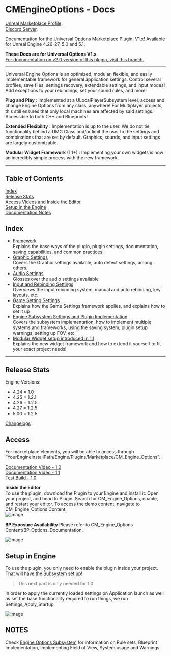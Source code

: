 # CMEngineOptions - Docs

[Unreal Marketplace Profile](https://www.unrealengine.com/marketplace/en-US/profile/M+Funderburk).  
[Discord Server](https://discord.gg/QHTTMQ6Pqw).  

Documentation for the Universal Options Marketplace Plugin, V1.x! Available for Unreal Engine 4.26-27, 5.0 and 5.1.  

**These Docs are for Universal Options V1.x**.  
[For documentation on v2.0 version of this plugin, visit this branch.](https://github.com/FunderburkM/CMEngineOptionsDocs/tree/V2.0-Docs)  

***

Universal Engine Options is an optimized, modular, flexible, and easily implementable framework for general application settings. Control several profiles, save files, settings recovery, extendable settings, and input modes! Add exceptions to your rebindings, set your sound rules, and more!  

**Plug and Play** : Implemented at a ULocalPlayerSubsystem level, access and change Engine Options from any class, anywhere! For Multiplayer projects, this still ensures that only local machines are affected by said settings. Accessible to both C++ and Blueprints!  

**Extended Flexibility** : Implementation is up to the user. We do not tie functionality behind a UMG Class and/or limit the user to the settings and combinations that are set by default. Graphics, sounds, and input settings are largely customizable.  

**Modular Widget Framework** (1.1+) : Implementing your own widgets is now an incredibly simple process with the new framework.  

***  

## Table of Contents

[Index](/#Index)  
[Release Stats](/#Release-Stats)  
[Access Videos and Inside the Editor](/#Access)  
[Setup in the Engine](/#setup-in-engine)  
[Documentation Notes](/#Notes)  

## Index

- [Framework](https://github.com/FunderburkM/CMEngineOptionsDocs/blob/main/Framework.md)  
Explains the base ways of the plugin, plugin settings, documentation, saving capabilities, and common practices  
- [Graphic Settings](https://github.com/FunderburkM/CMEngineOptionsDocs/blob/main/Graphics.md)  
Covers the Graphic settings available, auto detect settings, among others.  
- [Audio Settings](https://github.com/FunderburkM/CMEngineOptionsDocs/blob/main/Audio.md)  
Glosses over the audio settings available  
- [Input and Rebinding Settings](https://github.com/FunderburkM/CMEngineOptionsDocs/blob/main/Input.md)  
Overviews the input rebinding system, manual and auto rebinding, key layouts, etc.  
- [Game Setting Settings](https://github.com/FunderburkM/CMEngineOptionsDocs/blob/main/GameSettings.md)  
Explains how the Game Settings framework applies, and explains how to set it up  
- [Engine Subsystem Settings and Plugin Implementation](https://github.com/FunderburkM/CMEngineOptionsDocs/blob/main/EngineOptionsSubsystem.md)  
  Covers the subsystem implementation, how to implement multiple systems and frameworks, using the saving system, plugin setup warnings, setting up FOV, etc  
- [Modular Widget setup introduced in 1.1](https://github.com/FunderburkM/CMEngineOptionsDocs/blob/main/WidgetSetup.md)  
Explains the new widget framework and how to extend it yourself to fit your exact project needs!  

***

## Release Stats

Engine Versions:  

- 4.24 = 1.0
- 4.25 = 1.2.1  
- 4.26 = 1.2.5  
- 4.27 = 1.2.5  
- 5.00 = 1.2.5  

[Changelogs](https://github.com/FunderburkM/CMEngineOptionsDocs/blob/main/ChangeLog.md)  

## Access

For marketplace elements, you will be able to access through “YourEngineInstallPath/Engine/Plugins/Marketplace/CM_Engine_Options”.  

[Documentation Video - 1.0](https://youtu.be/-e1E1KV_mTw)  
[Documentation Video - 1.1](https://youtu.be/ibudswpE9o0)  
[Test Build - 1.0](https://drive.google.com/file/d/16SRHBlQJdJcamcISwTUcFHT6MKPjcV56/view?usp=sharing)  

**Inside the Editor**  
To use the plugin, download the Plugin to your Engine and install it. Open your project, and head to Plugin. Search for CM_Engine_Options, enable, and restart your editor. To access the demo content, navigate to CM_Engine_Options Content.  
![image](https://user-images.githubusercontent.com/28312571/147303926-6881ab50-7c0b-4f32-8464-746842265b8f.png)

**BP Exposure Availability**
Please refer to CM_Engine_Options Content/BP_Options_Documentation.  

![image](https://user-images.githubusercontent.com/28312571/147325436-f71e257e-237a-4dce-acdf-d33de5c2e940.png)

## Setup in Engine

To use the plugin, you only need to enable the plugin inside your project. That will have the Subsystem set up!  

> This next part is only needed for 1.0  

In order to apply the currently loaded settings on Application launch as well as set the base functionality required to run things, we run Settings_Apply_Startup

![image](https://user-images.githubusercontent.com/28312571/147325730-063096f2-1a35-45d8-bb41-61f6e56c8a5d.png)

## NOTES

Check [Engine Options Subsystem](https://github.com/FunderburkM/CMEngineOptionsDocs/blob/main/EngineOptionsSubsystem.md) for information on Rule sets, Blueprint Implementation, Implementing Field of View, System usage and Warnings.

